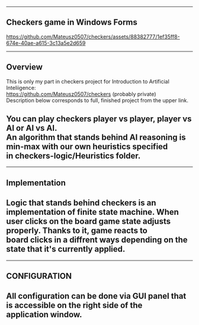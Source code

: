-------------------------------------------------------------------------------------------  
Checkers game in Windows Forms
-------------------------------------------------------------------------------------------  

https://github.com/Mateusz0507/checkers/assets/88382777/1ef35ff8-674e-40ae-a615-3c13a5e2d659
  
-------------------------------------------------------------------------------------------  
Overview  
-------------------------------------------------------------------------------------------  
This is only my part in checkers project for Introduction to Artificial Inteliigence:  
https://github.com/Mateusz0507/checkers (probably private)  
Description below corresponds to full, finished project from the upper link.  
  
You can play checkers player vs player, player vs AI or AI vs AI.  
An algorithm that stands behind AI reasoning is min-max with our own heuristics specified  
in checkers-logic/Heuristics folder.
-------------------------------------------------------------------------------------------  
  
  
-------------------------------------------------------------------------------------------  
Implementation  
-------------------------------------------------------------------------------------------  
Logic that stands behind checkers is an implementation of finite state machine. 
When user clicks on the board game state adjusts properly. Thanks to it, game reacts to  
board clicks in a diffrent ways depending on the state that it's currently applied.  
-------------------------------------------------------------------------------------------  
  
  
-------------------------------------------------------------------------------------------  
CONFIGURATION   
-------------------------------------------------------------------------------------------  
All configuration can be done via GUI panel that is accessible on the right side of the  
application window.  
-------------------------------------------------------------------------------------------  
